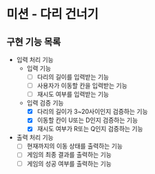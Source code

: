 # 미션 - 다리 건너기

## 구현 기능 목록

- 입력 처리 기능
  - 입력 기능
    - [ ] 다리의 길이를 입력받는 기능
    - [ ] 사용자가 이동할 칸을 입력받는 기능
    - [ ] 재시도 여부를 입력받는 기능
  - 입력 검증 기능
    - [X] 다리의 길이가 3~20사이인지 검증하는 기능
    - [X] 이동할 칸이 U또는 D인지 검증하는 기능
    - [X] 재시도 여부가 R또는 Q인지 검증하는 기능

- 출력 처리 기능
  - [ ] 현재까지의 이동 상태를 출력하는 기능
  - [ ] 게임의 최종 결과를 출력하는 기능
  - [ ] 게임의 성공 여부를 출력하는 기능
